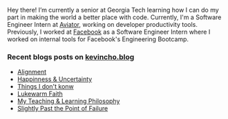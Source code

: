 Hey there! I’m currently a senior at Georgia Tech learning how I can do my part in making the world a better place with code. Currently, I'm a Software Engineer Intern at [Aviator](https://aviator.co), working on developer productivity tools. Previously, I worked at [Facebook](https://facebook.com) as a Software Engineer Intern where I worked on internal tools for Facebook's Engineering Bootcamp.

### Recent blogs posts on [kevincho.blog](https://kevincho.blog)
- [Alignment](https://kevincho.blog/alignment/)
- [Happinness & Uncertainty](https://kevincho.blog/uncertainty/)
- [Things I don't konw](https://kevincho.blog/things-i-dont-understand/)
- [Lukewarm Faith](https://kevincho.blog/lukewarm-christianity/)
- [My Teaching & Learning Philosophy](https://kevincho.blog/my-teaching-philosophy/)
- [Slightly Past the Point of Failure](https://kevincho.blog/going-past-failure/)



<!--
**ohcnivek/ohcnivek** is a ✨ _special_ ✨ repository because its `README.md` (this file) appears on your GitHub profile.

